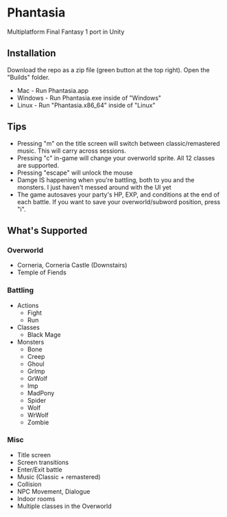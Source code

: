 # Phantasia
Multiplatform Final Fantasy 1 port in Unity

## Installation
Download the repo as a zip file (green button at the top right). Open the "Builds" folder.
- Mac - Run Phantasia.app
- Windows - Run Phantasia.exe inside of "Windows"
- Linux - Run "Phantasia.x86_64" inside of "Linux"

## Tips
- Pressing "m" on the title screen will switch between classic/remastered music. This will carry across sessions.
- Pressing "c" in-game will change your overworld sprite. All 12 classes are supported.
- Pressing "escape" will unlock the mouse
- Damge IS happening when you're battling, both to you and the monsters. I just haven't messed around with the UI yet
- The game autosaves your party's HP, EXP, and conditions at the end of each battle. If you want to save your overworld/subword position, press "i".

## What's Supported

### Overworld
- Corneria, Corneria Castle (Downstairs)
- Temple of Fiends

### Battling
- Actions
  - Fight
  - Run
- Classes
  - Black Mage
- Monsters
  - Bone
  - Creep
  - Ghoul
  - GrImp
  - GrWolf
  - Imp
  - MadPony
  - Spider
  - Wolf
  - WrWolf
  - Zombie
### Misc
  - Title screen
  - Screen transitions
  - Enter/Exit battle
  - Music (Classic + remastered)
  - Collision
  - NPC Movement, Dialogue
  - Indoor rooms
  - Multiple classes in the Overworld
